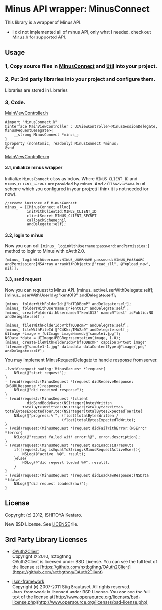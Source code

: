 Minus API wrapper: MinusConnect
==================================

This library is a wrapper of Minus API.  
* I did not implemented all of minus API, only what I needed.
check out [Minus.h](https://github.com/kent013/MinusConnect/blob/master/MinusConnect/MinusConnect/MinusConnect.h) for supported API. 

Usage
---------------------------------
### 1, Copy source files in [MinusConnect](https://github.com/kent013/MinusConnect/tree/master/MinusConnect/MinusConnect) and [Util](https://github.com/kent013/MinusConnect/tree/master/MinusConnect/Util) into your project.


### 2, Put 3rd party libraries into your project and configure them.
Libraries are stored in [Libraries](https://github.com/kent013/MinusConnect/tree/master/Libraries)

### 3, Code.  

[MainViewController.h](https://github.com/kent013/MinusConnect/blob/master/MinusConnect/MainViewController.h)

    #import "MinusConnect.h"
    @interface MainViewController : UIViewController<MinusSessionDelegate, MinusRequestDelegate>{
        __strong MinusConnect *minus_;
    }
    @property (nonatomic, readonly) MinusConnect *minus; 
    @end

[MainViewController.m](https://github.com/kent013/MinusConnect/blob/master/MinusConnect/MainViewController.m)

#### 3.1, initialize minus wrapper
Initialize `MinusConnect` class as below. Where `MINUS_CLIENT_ID` and `MINUS_CLIENT_SECRET` are provided by minus. And `callbackScheme` is url scheme which you configured in your project(I think it is not needed for now). 

    //create instance of MinusConnect
    minus_ = [[MinusConnect alloc] 
              initWithClientId:MINUS_CLIENT_ID
              clientSecret:MINUS_CLIENT_SECRET 
              callbackScheme:nil 
              andDelegate:self];

#### 3.2, login to minus
Now you can call `[minus_ loginWithUsername:password:andPermission:]` method to login to Minus with oAuth2.0. 

    [minus_ loginWithUsername:MINUS_USERNAME password:MINUS_PASSWORD andPermission:[NSArray arrayWithObjects:@"read_all", @"upload_new", nil]];


#### 3.3, send request 
Now you can request to Minus API. 
    [minus_ activeUserWithDelegate:self];
    [minus_ userWithUserId:@"kent013" andDelegate:self];
    
    [minus_ folderWithFolderId:@"bfTQDBcmP" andDelegate:self];
    [minus_ foldersWithUsername:@"kent013" andDelegate:self];
    [minus_ createFolderWithUsername:@"kent013" name:@"test" isPublic:NO andDelegate:self];

    [minus_ filesWithFolderId:@"bfTQDBcmP" andDelegate:self];
    [minus_ fileWithFileId:@"C4KkzgTMA2a9" andDelegate:self];
    UIImage *image = [UIImage imageNamed:@"sample1.jpg"];
    NSData *data = UIImageJPEGRepresentation(image, 1.0);
    [minus_ createFileWithFolderId:@"bfTQDBcmP" caption:@"test image" filename:@"sample1-1.jpg" data:data dataContentType:@"image/jpeg" andDelegate:self];

You may implement MinusRequestDelegate to handle response from server. 

    -(void)requestLoading:(MinusRequest *)request{
        NSLog(@"start request");
    }
    - (void)request:(MinusRequest *)request didReceiveResponse:(NSURLResponse *)response{
        NSLog(@"did received response");
    }
    - (void)request:(MinusRequest *)client 
              didSendBodyData:(NSInteger)bytesWritten 
            totalBytesWritten:(NSInteger)totalBytesWritten
    totalBytesExpectedToWrite:(NSInteger)totalBytesExpectedToWrite{
        NSLog(@"progress:%f", (float)totalBytesWritten /
                              (float)totalBytesExpectedToWrite);
    }
    - (void)request:(MinusRequest *)request didFailWithError:(NSError *)error{
        NSLog(@"request failed with error:%@", error.description);
    }
    - (void)request:(MinusRequest *)request didLoad:(id)result{
        if([request.tag isEqualToString:kMinusRequestActiveUser]){
            NSLog(@"active! %@", result);
        }else{
            NSLog(@"did request loaded %@", result);
        }
    }
    - (void)request:(MinusRequest *)request didLoadRawResponse:(NSData *)data{
        NSLog(@"did request loaded(raw)");    
    }

License
-------------------------------------
Copyright (c) 2012, ISHITOYA Kentaro. 

New BSD License. See [LICENSE](https://github.com/kent013/MinusConnect/blob/master/LICENSE) file. 

3rd Party Library Licenses
------------------------------------
 * [OAuth2Client](https://github.com/nxtbgthng/OAuth2Client)  
    Copyright © 2010, nxtbgthng  
    OAuth2Client is licensed under BSD License. You can see the full text of the license at [https://github.com/nxtbgthng/OAuth2Client](https://github.com/nxtbgthng/OAuth2Client)

 * [json-framework](https://github.com/stig/json-framework/)  
    Copyright (c) 2007-2011 Stig Brautaset. All rights reserved.  
    Json-framework is licensed under BSD License. You can see the full text of the license at [http://www.opensource.org/licenses/bsd-license.php](http://www.opensource.org/licenses/bsd-license.php)